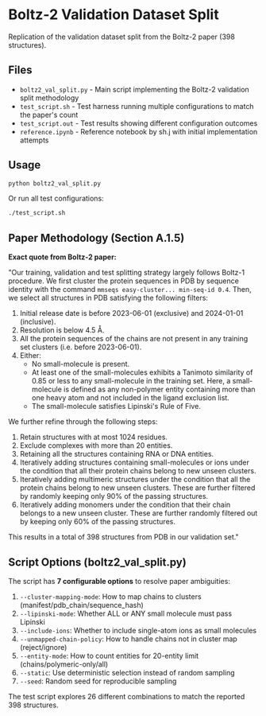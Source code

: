 # Boltz-2 Validation Dataset Split

Replication of the validation dataset split from the Boltz-2 paper (398 structures).

## Files

- `boltz2_val_split.py` - Main script implementing the Boltz-2 validation split methodology
- `test_script.sh` - Test harness running multiple configurations to match the paper's count
- `test_script.out` - Test results showing different configuration outcomes
- `reference.ipynb` - Reference notebook by sh.j with initial implementation attempts

## Usage

```bash
python boltz2_val_split.py
```

Or run all test configurations:
```bash
./test_script.sh
```

## Paper Methodology (Section A.1.5)

**Exact quote from Boltz-2 paper:**

"Our training, validation and test splitting strategy largely follows Boltz-1 procedure. We first cluster the protein sequences in PDB by sequence identity with the command `mmseqs easy-cluster... min-seq-id 0.4`. Then, we select all structures in PDB satisfying the following filters:

1. Initial release date is before 2023-06-01 (exclusive) and 2024-01-01 (inclusive).
2. Resolution is below 4.5 Å.
3. All the protein sequences of the chains are not present in any training set clusters (i.e. before 2023-06-01).
4. Either:
   * No small-molecule is present.
   * At least one of the small-molecules exhibits a Tanimoto similarity of 0.85 or less to any small-molecule in the training set. Here, a small-molecule is defined as any non-polymer entity containing more than one heavy atom and not included in the ligand exclusion list.
   * The small-molecule satisfies Lipinski's Rule of Five.

We further refine through the following steps:
1. Retain structures with at most 1024 residues.
2. Exclude complexes with more than 20 entities.
3. Retaining all the structures containing RNA or DNA entities.
4. Iteratively adding structures containing small-molecules or ions under the condition that all their protein chains belong to new unseen clusters.
5. Iteratively adding multimeric structures under the condition that all the protein chains belong to new unseen clusters. These are further filtered by randomly keeping only 90% of the passing structures.
6. Iteratively adding monomers under the condition that their chain belongs to a new unseen cluster. These are further randomly filtered out by keeping only 60% of the passing structures.

This results in a total of 398 structures from PDB in our validation set."

## Script Options (boltz2_val_split.py)

The script has **7 configurable options** to resolve paper ambiguities:

1. `--cluster-mapping-mode`: How to map chains to clusters (manifest/pdb_chain/sequence_hash)
2. `--lipinski-mode`: Whether ALL or ANY small molecule must pass Lipinski
3. `--include-ions`: Whether to include single-atom ions as small molecules
4. `--unmapped-chain-policy`: How to handle chains not in cluster map (reject/ignore)
5. `--entity-mode`: How to count entities for 20-entity limit (chains/polymeric-only/all)
6. `--static`: Use deterministic selection instead of random sampling
7. `--seed`: Random seed for reproducible sampling

The test script explores 26 different combinations to match the reported 398 structures.